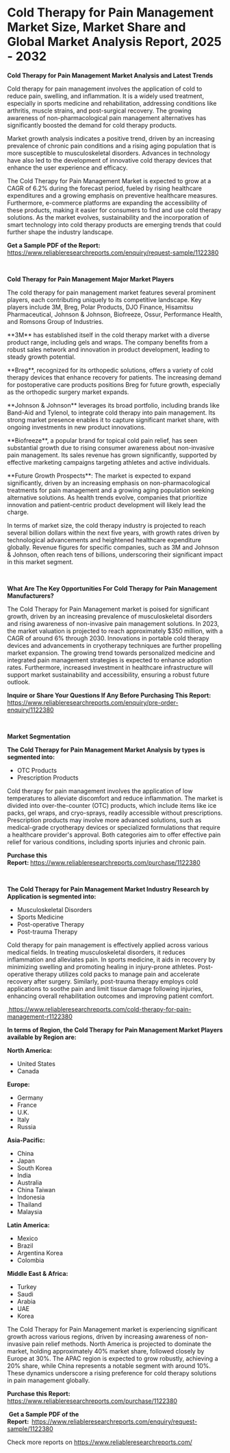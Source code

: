 <p><h1>Cold Therapy for Pain Management Market Size, Market Share and Global Market Analysis Report, 2025 - 2032</h1></p><p><strong>Cold Therapy for Pain Management Market Analysis and Latest Trends</strong></p>
<p><p>Cold therapy for pain management involves the application of cold to reduce pain, swelling, and inflammation. It is a widely used treatment, especially in sports medicine and rehabilitation, addressing conditions like arthritis, muscle strains, and post-surgical recovery. The growing awareness of non-pharmacological pain management alternatives has significantly boosted the demand for cold therapy products.</p><p>Market growth analysis indicates a positive trend, driven by an increasing prevalence of chronic pain conditions and a rising aging population that is more susceptible to musculoskeletal disorders. Advances in technology have also led to the development of innovative cold therapy devices that enhance the user experience and efficacy. </p><p>The Cold Therapy for Pain Management Market is expected to grow at a CAGR of 6.2% during the forecast period, fueled by rising healthcare expenditures and a growing emphasis on preventive healthcare measures. Furthermore, e-commerce platforms are expanding the accessibility of these products, making it easier for consumers to find and use cold therapy solutions. As the market evolves, sustainability and the incorporation of smart technology into cold therapy products are emerging trends that could further shape the industry landscape.</p></p>
<p><strong>Get a Sample PDF of the Report:&nbsp;</strong> <a href="https://www.reliableresearchreports.com/enquiry/request-sample/1122380?utm_campaign=3047&utm_medium=2&utm_source=Github&utm_content=ia&utm_term=04032025&utm_id=cold-therapy-for-pain-management">https://www.reliableresearchreports.com/enquiry/request-sample/1122380</a></p>
<p>&nbsp;</p>
<p><strong>Cold Therapy for Pain Management Major Market Players</strong></p>
<p><p>The cold therapy for pain management market features several prominent players, each contributing uniquely to its competitive landscape. Key players include 3M, Breg, Polar Products, DJO Finance, Hisamitsu Pharmaceutical, Johnson & Johnson, Biofreeze, Ossur, Performance Health, and Romsons Group of Industries.</p><p>**3M** has established itself in the cold therapy market with a diverse product range, including gels and wraps. The company benefits from a robust sales network and innovation in product development, leading to steady growth potential.</p><p>**Breg**, recognized for its orthopedic solutions, offers a variety of cold therapy devices that enhance recovery for patients. The increasing demand for postoperative care products positions Breg for future growth, especially as the orthopedic surgery market expands.</p><p>**Johnson & Johnson** leverages its broad portfolio, including brands like Band-Aid and Tylenol, to integrate cold therapy into pain management. Its strong market presence enables it to capture significant market share, with ongoing investments in new product innovations.</p><p>**Biofreeze**, a popular brand for topical cold pain relief, has seen substantial growth due to rising consumer awareness about non-invasive pain management. Its sales revenue has grown significantly, supported by effective marketing campaigns targeting athletes and active individuals.</p><p>**Future Growth Prospects**: The market is expected to expand significantly, driven by an increasing emphasis on non-pharmacological treatments for pain management and a growing aging population seeking alternative solutions. As health trends evolve, companies that prioritize innovation and patient-centric product development will likely lead the charge.</p><p>In terms of market size, the cold therapy industry is projected to reach several billion dollars within the next five years, with growth rates driven by technological advancements and heightened healthcare expenditure globally. Revenue figures for specific companies, such as 3M and Johnson & Johnson, often reach tens of billions, underscoring their significant impact in this market segment.</p></p>
<p>&nbsp;</p>
<p><strong>What Are The Key Opportunities For Cold Therapy for Pain Management Manufacturers?</strong></p>
<p><p>The Cold Therapy for Pain Management market is poised for significant growth, driven by an increasing prevalence of musculoskeletal disorders and rising awareness of non-invasive pain management solutions. In 2023, the market valuation is projected to reach approximately $350 million, with a CAGR of around 6% through 2030. Innovations in portable cold therapy devices and advancements in cryotherapy techniques are further propelling market expansion. The growing trend towards personalized medicine and integrated pain management strategies is expected to enhance adoption rates. Furthermore, increased investment in healthcare infrastructure will support market sustainability and accessibility, ensuring a robust future outlook.</p></p>
<p><strong>Inquire or Share Your Questions If Any Before Purchasing This Report:</strong> <a href="https://www.reliableresearchreports.com/enquiry/pre-order-enquiry/1122380?utm_campaign=3047&utm_medium=2&utm_source=Github&utm_content=ia&utm_term=04032025&utm_id=cold-therapy-for-pain-management">https://www.reliableresearchreports.com/enquiry/pre-order-enquiry/1122380</a></p>
<p>&nbsp;</p>
<p><strong>Market Segmentation</strong></p>
<p><strong>The Cold Therapy for Pain Management Market Analysis by types is segmented into:</strong></p>
<p><ul><li>OTC Products</li><li>Prescription Products</li></ul></p>
<p><p>Cold therapy for pain management involves the application of low temperatures to alleviate discomfort and reduce inflammation. The market is divided into over-the-counter (OTC) products, which include items like ice packs, gel wraps, and cryo-sprays, readily accessible without prescriptions. Prescription products may involve more advanced solutions, such as medical-grade cryotherapy devices or specialized formulations that require a healthcare provider's approval. Both categories aim to offer effective pain relief for various conditions, including sports injuries and chronic pain.</p></p>
<p><strong>Purchase this Report:&nbsp;</strong><a href="https://www.reliableresearchreports.com/purchase/1122380?utm_campaign=3047&utm_medium=2&utm_source=Github&utm_content=ia&utm_term=04032025&utm_id=cold-therapy-for-pain-management">https://www.reliableresearchreports.com/purchase/1122380</a></p>
<p>&nbsp;</p>
<p><strong>The Cold Therapy for Pain Management Market Industry Research by Application is segmented into:</strong></p>
<p><ul><li>Musculoskeletal Disorders</li><li>Sports Medicine</li><li>Post-operative Therapy</li><li>Post-trauma Therapy</li></ul></p>
<p><p>Cold therapy for pain management is effectively applied across various medical fields. In treating musculoskeletal disorders, it reduces inflammation and alleviates pain. In sports medicine, it aids in recovery by minimizing swelling and promoting healing in injury-prone athletes. Post-operative therapy utilizes cold packs to manage pain and accelerate recovery after surgery. Similarly, post-trauma therapy employs cold applications to soothe pain and limit tissue damage following injuries, enhancing overall rehabilitation outcomes and improving patient comfort.</p></p>
<p><a href="https://www.reliableresearchreports.com/cold-therapy-for-pain-management-r1122380?utm_campaign=3047&utm_medium=2&utm_source=Github&utm_content=ia&utm_term=04032025&utm_id=cold-therapy-for-pain-management">&nbsp;https://www.reliableresearchreports.com/cold-therapy-for-pain-management-r1122380</a></p>
<p><strong>In terms of Region, the Cold Therapy for Pain Management Market Players available by Region are:</strong></p>
<p>
    <p> <strong> North America: </strong>
        <ul>
            <li>United States</li>
            <li>Canada</li>
        </ul>
        </p> 
    <p> <strong> Europe: </strong>
        <ul>
            <li>Germany</li>
            <li>France</li>
            <li>U.K.</li>
            <li>Italy</li>
            <li>Russia</li>
        </ul>
        </p> 
    <p> <strong> Asia-Pacific: </strong>
        <ul>
            <li>China</li>
            <li>Japan</li>
            <li>South Korea</li>
            <li>India</li>
            <li>Australia</li>
            <li>China Taiwan</li>
            <li>Indonesia</li>
            <li>Thailand</li>
            <li>Malaysia</li>
        </ul>
        </p> 
    <p> <strong> Latin America: </strong>
        <ul>
            <li>Mexico</li>
            <li>Brazil</li>
            <li>Argentina Korea</li>
            <li>Colombia</li>
        </ul>
        </p> 
    <p> <strong> Middle East & Africa: </strong>
        <ul>
            <li>Turkey</li>
            <li>Saudi</li>
            <li>Arabia</li>
            <li>UAE</li>
            <li>Korea</li>
        </ul>
    </p>
    </p>
<p><p>The Cold Therapy for Pain Management market is experiencing significant growth across various regions, driven by increasing awareness of non-invasive pain relief methods. North America is projected to dominate the market, holding approximately 40% market share, followed closely by Europe at 30%. The APAC region is expected to grow robustly, achieving a 20% share, while China represents a notable segment with around 10%. These dynamics underscore a rising preference for cold therapy solutions in pain management globally.</p></p>
<p><strong>Purchase this Report: </strong><a href="https://www.reliableresearchreports.com/purchase/1122380?utm_campaign=3047&utm_medium=2&utm_source=Github&utm_content=ia&utm_term=04032025&utm_id=cold-therapy-for-pain-management">https://www.reliableresearchreports.com/purchase/1122380</a></p>
<p>&nbsp;<strong>Get a Sample PDF of the Report:&nbsp;&nbsp;</strong><a href="https://www.reliableresearchreports.com/enquiry/request-sample/1122380?utm_campaign=3047&utm_medium=2&utm_source=Github&utm_content=ia&utm_term=04032025&utm_id=cold-therapy-for-pain-management">https://www.reliableresearchreports.com/enquiry/request-sample/1122380</a></p>
<p><strong></strong></p>
<p>Check more reports on <a href="https://www.reliableresearchreports.com/?utm_campaign=3047&utm_medium=2&utm_source=Github&utm_content=ia&utm_term=04032025&utm_id=cold-therapy-for-pain-management">https://www.reliableresearchreports.com/</a></p>
